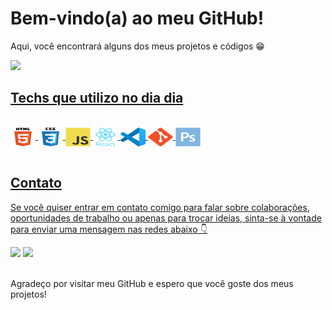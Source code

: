 <h1>Bem-vindo(a) ao meu GitHub!</h2>
Aqui, você encontrará alguns dos meus projetos e códigos 😁<p>


 <div>
   <a href="https://github.com/galdinogabriel">
   <img height="180em" src="https://github-readme-stats.vercel.app/api?username=galdinogabriel&show_icons=true&theme=tokyonight&include_all_commits=true&count_private=true"/>

</div>

   <h2> Techs que utilizo no dia dia</h2>
<div style="display: inline_block"><br>
  <img align="center" alt="Logo Gabi HTML" height="30" width="40" src="https://raw.githubusercontent.com/devicons/devicon/1119b9f84c0290e0f0b38982099a2bd027a48bf1/icons/html5/html5-original-wordmark.svg">
  <img align="center" alt="Logo Gabi CSS" height="30" width="40" src="https://raw.githubusercontent.com/devicons/devicon/1119b9f84c0290e0f0b38982099a2bd027a48bf1/icons/css3/css3-original-wordmark.svg">
  <img align="center" alt="Logo JS" height="30" width="40" src="https://raw.githubusercontent.com/devicons/devicon/1119b9f84c0290e0f0b38982099a2bd027a48bf1/icons/javascript/javascript-original.svg">
    <img align="center" alt="Logo React" height="30" width="40" src="https://raw.githubusercontent.com/devicons/devicon/1119b9f84c0290e0f0b38982099a2bd027a48bf1/icons/react/react-original-wordmark.svg">
  <img align="center" alt="Logo VsCode" height="30" width="40" src="https://raw.githubusercontent.com/devicons/devicon/1119b9f84c0290e0f0b38982099a2bd027a48bf1/icons/vscode/vscode-original.svg">
  <img align="center" alt="Logo Git" height="30" width="40" src="https://raw.githubusercontent.com/devicons/devicon/1119b9f84c0290e0f0b38982099a2bd027a48bf1/icons/git/git-original.svg">
  <img align="center" alt="Logo Photoshop" height="30" width="40" src="https://raw.githubusercontent.com/devicons/devicon/1119b9f84c0290e0f0b38982099a2bd027a48bf1/icons/photoshop/photoshop-plain.svg"> 
  </div>
 
 <br>
  
<h2>Contato</h2>
<p>Se você quiser entrar em contato comigo para falar sobre colaborações, oportunidades de trabalho ou apenas para trocar ideias, sinta-se à vontade para enviar uma mensagem nas redes abaixo 👇</p>
   
   <div> 
     <a href="https://www.linkedin.com/in/gabriel-galdino1/" target="_blank"><img src="https://img.shields.io/badge/LinkedIn-0077B5?style=for-the-badge&logo=linkedin&logoColor=white" target="_blank"></a> 
  <a href = "mailto:matosgabriel017@gmail.com"><img src="https://img.shields.io/badge/Gmail-D14836?style=for-the-badge&logo=gmail&logoColor=white" target="_blank"></a>
</div>
<br>
<p>
 Agradeço por visitar meu GitHub e espero que você goste dos meus projetos!</p>
